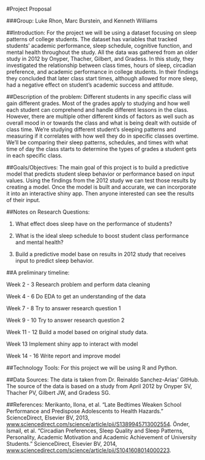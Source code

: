 #Project Proposal

###Group: Luke Rhon, Marc Burstein, and Kenneth Williams 

##Introduction:
For the project we will be using a dataset focusing on sleep patterns of college students. The dataset has variables that tracked students’ academic performance, sleep schedule, cognitive function, and 
mental health throughout the study. All the data was gathered from an older study in 2012 by Onyper, Thacher, Gilbert, and Gradess. In this study, they investigated the relationship between class times, 
hours of sleep, circadian preference, and academic performance in college students. In their findings they concluded that later class start times, although allowed for more sleep, had a negative effect 
on student’s academic success and attitude.

##Description of the problem:
Different students in any specific class will gain different grades. Most of the grades apply to studying and how well each student can comprehend and handle different lessons in the class. 
However, there are multiple other different kinds of factors as well such as overall mood in or towards the class and what is being dealt with outside of class time. We’re studying different student’s 
sleeping patterns and measuring if it correlates with how well they do in specific classes overtime. We’ll be comparing their sleep patterns, schedules, and times with what time of day the class starts 
to determine the types of grades a student gets in each specific class.

##Goals/Objectives:
The main goal of this project is to build a predictive model that predicts student sleep behavior or performance based on input values. Using the findings from the 2012 study we can test those results 
by creating a model. Once the model is built and accurate, we can incorporate it into an interactive shiny app. Then anyone interested can see the results of their input.

##Notes on Research Questions:
1. What effect does sleep have on the performance of students?
 
 
2. What is the ideal sleep schedule to boost student class performance and mental health?


3. Build a predictive model base on results in 2012 study that receives input to predict sleep behavior.

##A preliminary timeline:

Week 2 - 3
Research problem and perform data cleaning

Week 4 - 6
Do EDA to get an understanding of the data

Week 7 - 8
Try to answer research question 1

Week 9 - 10
Try to answer research question 2

Week 11 - 12
Build a model based on original study data.

Week 13
Implement shiny app to interact with model

Week 14 - 16
Write report and improve model

##Technology Tools:
For this project we will be using R and Python.

##Data Sources:
The data is taken from Dr. Reinaldo Sanchez-Arias’ GitHub. The source of the data is based on a study from April 2012 by Onyper SV, Thacher PV, Gilbert JW, and Gradess SG.

##References:
Merikanto, Ilona, et al. “Late Bedtimes Weaken School Performance and Predispose Adolescents to Health Hazards.” ScienceDirect, Elsevier BV, 2013, 
www.sciencedirect.com/science/article/pii/S1389945713002554.
Önder, İsmail, et al. “Circadian Preferences, Sleep Quality and Sleep Patterns, Personality, Academic Motivation and Academic Achievement of University Students.” ScienceDirect, Elsevier BV, 2014, 
www.sciencedirect.com/science/article/pii/S1041608014000223.


